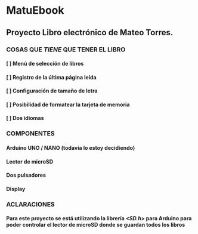 # MatuEbook
## Proyecto Libro electrónico de Mateo Torres.

### COSAS QUE **_TIENE_** QUE TENER EL LIBRO
#### [ ] Menú de selección de libros
#### [ ] Registro de la última página leída
#### [ ] Configuración de tamaño de letra
#### [ ] Posibilidad de formatear la tarjeta de memoria
#### [ ] Dos idiomas

### COMPONENTES
#### Arduino UNO / NANO (todavía lo estoy decidiendo)
#### Lector de microSD
#### Dos pulsadores
#### Display

### ACLARACIONES
#### Para este proyecto se está utilizando la librería _<SD.h>_ para Arduino para poder controlar el lector de microSD donde se guardan todos los libros
